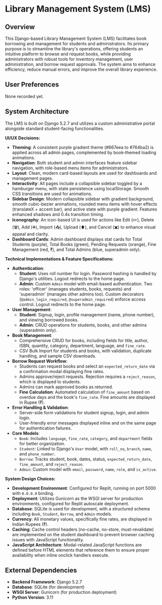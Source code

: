 # Library Management System (LMS)

## Overview
This Django-based Library Management System (LMS) facilitates book borrowing and management for students and administrators. Its primary purpose is to streamline the library's operations, offering students an intuitive platform to browse and request books, while providing administrators with robust tools for inventory management, user administration, and borrow request approvals. The system aims to enhance efficiency, reduce manual errors, and improve the overall library experience.

## User Preferences
None recorded yet.

## System Architecture
The LMS is built on Django 5.2.7 and utilizes a custom administrative portal alongside standard student-facing functionalities.

**UI/UX Decisions:**
- **Theming**: A consistent purple gradient theme (#667eea to #764ba2) is applied across all admin pages, complemented by book-themed loading animations.
- **Navigation**: Both student and admin interfaces feature sidebar navigation, with role-based menu items for administrators.
- **Layout**: Clean, modern card-based layouts are used for dashboards and management pages.
- **Interactivity**: All pages include a collapsible sidebar toggled by a hamburger menu, with state persistence using localStorage. Smooth CSS transitions are used for animations.
- **Sidebar Design**: Modern collapsible sidebar with gradient background, smooth cubic-bezier animations, rounded menu items with hover effects (translateX + accent bar), and active state with purple gradient. Features enhanced shadows and 0.4s transition timing.
- **Iconography**: An icon-based UI is used for actions like Edit (✏️), Delete (🗑️), Add (➕), Import (📥), Upload (⬆️), and Cancel (✖️) to enhance visual appeal and clarity.
- **Dashboard Cards**: Admin dashboard displays stat cards for Total Students (purple), Total Books (green), Pending Requests (orange), Fine Management (red, ₹), and Total Admins (blue, superadmin only).

**Technical Implementations & Feature Specifications:**
- **Authentication**:
    - **Student**: Uses roll number for login. Password hashing is handled by Django's utilities. Logout redirects to the home page.
    - **Admin**: Custom `Admin` model with email-based authentication. Two roles: 'officer' (manages students, books, requests) and 'superadmin' (manages other admins too). Custom decorators (`@admin_login_required`, `@superadmin_required`) enforce access control. Logout redirects to the home page.
- **User Management**:
    - **Student**: Signup, login, profile management (name, phone number), and viewing borrowed books.
    - **Admin**: CRUD operations for students, books, and other admins (superadmin only).
- **Book Management**:
    - Comprehensive CRUD for books, including fields for title, author, ISBN, quantity, category, department, language, and `fine_rate`.
    - CSV Bulk Import for students and books, with validation, duplicate handling, and sample CSV downloads.
- **Borrow Request Workflow**:
    - Students can request books and select an `expected_return_date` via a confirmation modal displaying fine rates.
    - Admins approve/reject requests. Rejection requires a `reject_reason`, which is displayed to students.
    - Admins can mark approved books as returned.
    - **Fine Calculation**: Automated calculation of `fine_amount` based on overdue days and the book's `fine_rate`. Fine amounts are displayed in Rupee (₹).
- **Error Handling & Validation**:
    - Server-side form validations for student signup, login, and admin login.
    - User-friendly error messages displayed inline and on the same page for authentication failures.
- **Core Models**:
    - `Book`: Includes `language`, `fine_rate`, `category`, and `department` fields for better organization.
    - `Student`: Linked to Django's `User` model, with `roll_no`, `branch`, `name`, and `phone_number`.
    - `Borrow`: Tracks student, book, dates, status, `expected_return_date`, `fine_amount`, and `reject_reason`.
    - `Admin`: Custom model with `email`, `password`, `name`, `role`, and `is_active`.

**System Design Choices:**
- **Development Environment**: Configured for Replit, running on port 5000 with `0.0.0.0` binding.
- **Deployment**: Utilizes Gunicorn as the WSGI server for production environments, configured for Replit autoscale deployment.
- **Database**: SQLite is used for development, with a structured schema including `Book`, `Student`, `Borrow`, and `Admin` models.
- **Currency**: All monetary values, specifically fine rates, are displayed in Indian Rupees (₹).
- **Caching**: Cache control headers (no-cache, no-store, must-revalidate) are implemented on the student dashboard to prevent browser caching issues with JavaScript functionality.
- **JavaScript Architecture**: Modal-related JavaScript functions are defined before HTML elements that reference them to ensure proper availability when inline onclick handlers execute.

## External Dependencies
- **Backend Framework**: Django 5.2.7
- **Database**: SQLite (for development)
- **WSGI Server**: Gunicorn (for production deployment)
- **Python Version**: 3.11